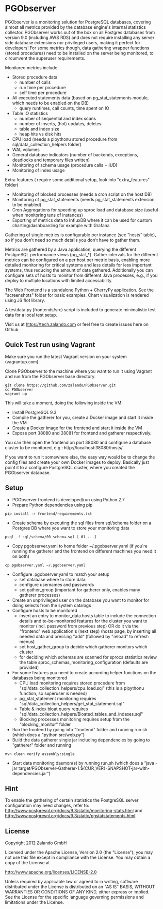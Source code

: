 PGObserver
==========

PGObserver is a monitoring solution for PostgreSQL databases, covering almost all metrics provided by the database engine's internal statistics collector.
PGObserver works out of the box on all Postgres databases from version 9.0 (including AWS RDS) and does not require installing any server side database extensions nor privileged users, making it perfect for developers!
For some metrics though, data gathering wrapper functions (stored procedures) need to be installed on the server being monitored, to circumvent the superuser requirements.

Monitored metrics include:

* Stored procedure data
    - number of calls
    - run time per procedure
    - self time per procedure
* All executed statements data (based on pg_stat_statements module, which needs to be enabled on the DB)
    - query runtimes, call counts, time spent on IO
* Table IO statistics
    - number of sequential and index scans
    - number of inserts, (hot) updates, deletes
    - table and index size
    - heap hits vs disk hits
* CPU load (needs a plpythonu stored procedure from sql/data_collection_helpers folder)
* WAL volumes
* General database indicators (number of backends, exceptions, deadlocks and temporary files written)
* Monitoring of schema usage (procedure calls + IUD)
* Monitoring of index usage

Extra features ( require some additional setup, look into "extra_features" folder)

* Monitoring of blocked processes (needs a cron script on the host DB)
* Monitoring of pg_stat_statements (needs pg_stat_statements extension to be enabled)
* Cron Aggregations for speeding up sproc load and database size (useful when monitoring tens of instances)
* Exporting of metrics data to InfluxDB where it can be used for custom charting/dashboarding for example with Grafana

Gathering of single metrics is configurable per instance (see "hosts" table), so if you don't need so much details you don't have to gather them.

Metrics are gathered by a Java application, querying the different PostgreSQL performance views (pg_stat_*).
Gather intervals for the different metrics can be configured on a per host per metric basis, enabling more detailed monitoring for critical systems and less details for less important systems, thus reducing the amount of data gathered. Additionally you can configure sets of hosts to monitor from different Java processes, e.g., if you deploy to multiple locations with limited accessability.

The Web Frontend is a standalone Python + CherryPy application. See the "screenshots" folder for basic examples. Chart visualization is rendered using JS flot library.

A testdata.py (frontends/src) script is included to generate minimalistic test data for a local test setup.

Visit us at https://tech.zalando.com or feel free to create issues here on Github

Quick Test run using Vagrant
---------------------

Make sure you run the latest Vagrant version on your system (vagrantup.com)

Clone PGObserver to the machine where you want to run it using Vagrant and run from the PGObserver base directory:

```
git clone https://github.com/zalando/PGObserver.git
cd PGObserver
vagrant up
```

This will take a moment, doing the following inside the VM:
 * Install PostgreSQL 9.3
 * Compile the gatherer for you, create a Docker image and start it inside the VM
 * Create a Docker image for the frontend and start it inside the VM
 * Expose port 38080 and 38081 for frontend and gatherer respectively.

You can then open the frontend on port 38080 and configure a database cluster to be monitored, e.g.: http://localhost:38080/hosts/

If you want to run it somewhere else, the easy way would be to change the config files and create your own Docker images to deploy. Basically just point it to a configure PostgreSQL cluster, where you created the PGObserver database.

Setup
-----
 * PGObserver frontend is developed/run using Python 2.7
 * Prepare Python dependencies using pip

```
pip install -r frontend/requirements.txt
```

 * Create schema by executing the sql files from sql/schema folder on a Postgres DB where you want to store your monitoring data

```
psql -f sql/schema/00_schema.sql [ 01_...]
```

 * Copy pgobserver.yaml to home folder ~/.pgobserver.yaml (if you're running the gatherer and the frontend on different machines you need it on both)

```
cp pgobserver.yaml ~/.pgobserver.yaml
```

 * Configure .pgobserver.yaml to match your setup
 	- set database where to store data
 	- configure usernames and passwords
    - set gather_group (important for gatherer only, enables many gatherer processes)
 * Create an unprivileged user on the database you want to monitor for doing selects from the system catalogs
 * Configure hosts to be monitored
    - insert an entry to monitor_data.hosts table to include the connection details and to-be-monitored features for the cluster you want to monitor (incl. password from previous step)
    OR do it via the "frontend" web application's (next step) /hosts page, by inserting all needed data and pressing "add" (followed by "reload" to refresh menus)
    - set host_gather_group to decide which gatherer monitors which cluster
    - for deciding which schemas are scanned for sprocs statistics review the table sproc_schemas_monitoring_configuration (defaults are provided)
 * For some features you need to create according helper functions on the databases being monitored
    - CPU load monitoring requires stored procedure from "sql/data_collection_helpers/cpu_load.sql" (this is a plpythonu function, so superuser is needed)
    - pg_stat_statement monitoring requires "sql/data_collection_helpers/get_stat_statement.sql"
    - Table & index bloat query requires "sql/data_collection_helpers/Bloated_tables_and_indexes.sql"
    - Blocking processes monitoring requires setup from the "blocking_monitor" folder
 * Run the frontend by going into "frontend" folder and running run.sh (which does a "python src/web.py")
 * Build the data gatherer single jar including dependencies by going to "gatherer" folder and running

```
mvn clean verify assembly:single
```

 * Start data monitoring daemon(s) by running run.sh (which does a "java -jar target/PGObserver-Gatherer-1.${CUR_VER}-SNAPSHOT-jar-with-dependencies.jar")

Hint
----

To enable the gathering of certain statistics the PostgreSQL server configuration may need changes, refer to: http://www.postgresql.org/docs/9.3/static/monitoring-stats.html and http://www.postgresql.org/docs/9.3/static/pgstatstatements.html


License
-------

Copyright 2012 Zalando GmbH

Licensed under the Apache License, Version 2.0 (the "License");
you may not use this file except in compliance with the License.
You may obtain a copy of the License at

   http://www.apache.org/licenses/LICENSE-2.0

Unless required by applicable law or agreed to in writing, software
distributed under the License is distributed on an "AS IS" BASIS,
WITHOUT WARRANTIES OR CONDITIONS OF ANY KIND, either express or implied.
See the License for the specific language governing permissions and
limitations under the License.
